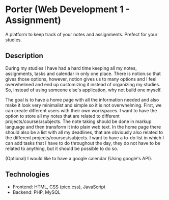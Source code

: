 # Porter (Web Development 1 - Assignment)
A platform to keep track of your notes and assignments. Prefect for your studies.

## Description
During my studies I have had a hard time keeping all my notes, assignments, tasks and calendar in only one place. There is notion.so that gives those options, however, notion gives us to many options and I feel overwhelmed and end up customizing it instead of organizing my studies. So, instead of using someone else's application, why not build one myself.  

The goal is to have a home page with all the information needed and also make it look very minimalist and simple so it is not overwhelming. First, we can create different users with their own workspaces. I want to have the option to store all my notes that are related to different projects/courses/subjects. The note taking should be done in markup language and then transform it into plain web text. In the home page there should also be a list with all my deadlines, that are obviously also related to the different  projects/courses/subjects. I want to have a to-do list in which I can add tasks that I have to do throughout the day, they do not have to be related to anything, but it should be possible to do so. 

(Optional) I would like to have a google calendar (Using google's API).

## Technologies
- Frontend: HTML, CSS (pico.css), JavaScript
- Backend: PHP, MySQL
